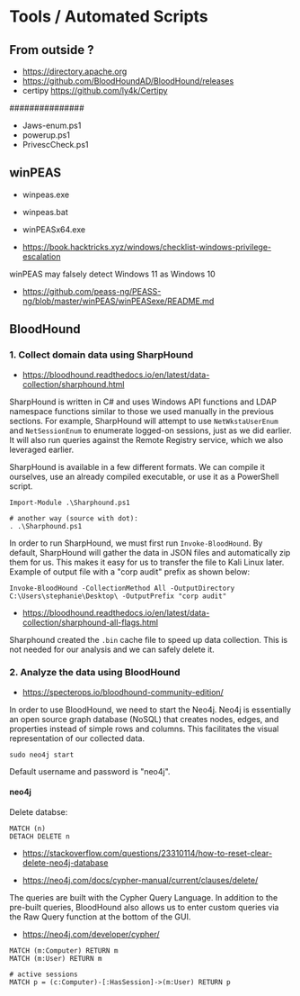# Tools / Automated Scripts










## From outside ?

- <https://directory.apache.org>
- <https://github.com/BloodHoundAD/BloodHound/releases>
- certipy <https://github.com/ly4k/Certipy>

















###############

- Jaws-enum.ps1
- powerup.ps1
- PrivescCheck.ps1
























## winPEAS
- winpeas.exe
- winpeas.bat
- winPEASx64.exe

- <https://book.hacktricks.xyz/windows/checklist-windows-privilege-escalation>

winPEAS may falsely detect Windows 11 as Windows 10

- <https://github.com/peass-ng/PEASS-ng/blob/master/winPEAS/winPEASexe/README.md>














## BloodHound

### 1. Collect domain data using SharpHound
- <https://bloodhound.readthedocs.io/en/latest/data-collection/sharphound.html>

SharpHound is written in C# and uses Windows API functions and LDAP namespace functions similar to those we used manually in the previous sections.
For example, SharpHound will attempt to use `NetWkstaUserEnum` and `NetSessionEnum` to enumerate logged-on sessions, just as we did earlier.
It will also run queries against the Remote Registry service, which we also leveraged earlier.

SharpHound is available in a few different formats. We can compile it ourselves, use an already compiled executable, or use it as a PowerShell script.

```
Import-Module .\Sharphound.ps1

# another way (source with dot):
. .\Sharphound.ps1
```

In order to run SharpHound, we must first run `Invoke-BloodHound`. By default, SharpHound will gather the data in JSON files and automatically zip them for us. This makes it easy for us to transfer the file to Kali Linux later.
Example of output file with a "corp audit" prefix as shown below:

```
Invoke-BloodHound -CollectionMethod All -OutputDirectory C:\Users\stephanie\Desktop\ -OutputPrefix "corp audit"
```

- <https://bloodhound.readthedocs.io/en/latest/data-collection/sharphound-all-flags.html>




Sharphound created the `.bin` cache file to speed up data collection. This is not needed for our analysis and we can safely delete it.  




### 2. Analyze the data using BloodHound
- <https://specterops.io/bloodhound-community-edition/>

In order to use BloodHound, we need to start the Neo4j.
Neo4j is essentially an open source graph database (NoSQL) that creates nodes, edges, and properties instead of simple rows and columns. This facilitates the visual representation of our collected data.
```
sudo neo4j start
```
Default username and password is "neo4j".



#### neo4j

Delete databse:
```
MATCH (n)
DETACH DELETE n
```
- <https://stackoverflow.com/questions/23310114/how-to-reset-clear-delete-neo4j-database>

- <https://neo4j.com/docs/cypher-manual/current/clauses/delete/>



The queries are built with the Cypher Query Language.
In addition to the pre-built queries, BloodHound also allows us to enter custom queries via the Raw Query function at the bottom of the GUI.

- <https://neo4j.com/developer/cypher/>


```
MATCH (m:Computer) RETURN m
MATCH (m:User) RETURN m

# active sessions
MATCH p = (c:Computer)-[:HasSession]->(m:User) RETURN p
```
